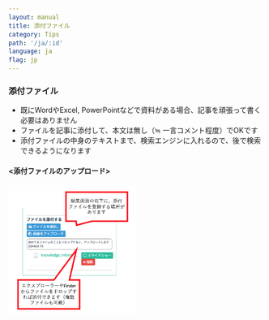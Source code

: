 ```yaml
---
layout: manual
title: 添付ファイル
category: Tips
path: '/ja/:id'
language: ja
flag: jp
---
```


### 添付ファイル

- 既にWordやExcel, PowerPointなどで資料がある場合、記事を頑張って書く必要はありません
- ファイルを記事に添付して、本文は無し（≒ 一言コメント程度）でOKです 
- 添付ファイルの中身のテキストまで、検索エンジンに入れるので、後で検索できるようになります


#### &lt;添付ファイルのアップロード&gt;

<img  width="50%" src="/assets/manual/images/attach_upload.ja.png" alt="attach_upload.ja.png" />

